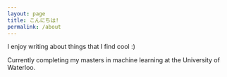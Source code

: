 ```yaml
---
layout: page
title: こんにちは!
permalink: /about
---
```


I enjoy writing about things that I find cool :) 

Currently completing my masters in machine learning at the University of Waterloo.